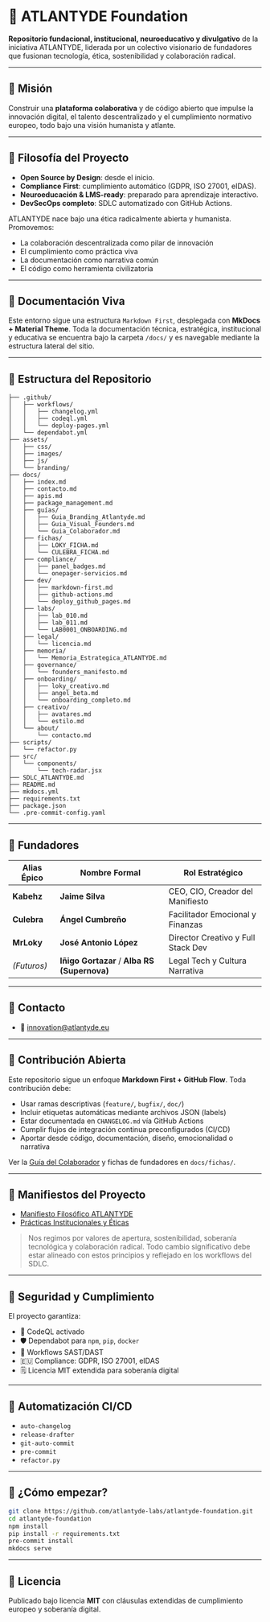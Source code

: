 # 🧠 ATLANTYDE Foundation

**Repositorio fundacional, institucional, neuroeducativo y divulgativo** de la iniciativa ATLANTYDE, liderada por un colectivo visionario de fundadores que fusionan tecnología, ética, sostenibilidad y colaboración radical.

---

## 🚀 Misión

Construir una **plataforma colaborativa** y de código abierto que impulse la innovación digital, el talento descentralizado y el cumplimiento normativo europeo, todo bajo una visión humanista y atlante.

---

## 🧬 Filosofía del Proyecto

- **Open Source by Design**: desde el inicio.
- **Compliance First**: cumplimiento automático (GDPR, ISO 27001, eIDAS).
- **Neuroeducación & LMS-ready**: preparado para aprendizaje interactivo.
- **DevSecOps completo**: SDLC automatizado con GitHub Actions.

ATLANTYDE nace bajo una ética radicalmente abierta y humanista. Promovemos:

- La colaboración descentralizada como pilar de innovación
- El cumplimiento como práctica viva
- La documentación como narrativa común
- El código como herramienta civilizatoria

---

## 📘 Documentación Viva

Este entorno sigue una estructura `Markdown First`, desplegada con **MkDocs + Material Theme**. Toda la documentación técnica, estratégica, institucional y educativa se encuentra bajo la carpeta `/docs/` y es navegable mediante la estructura lateral del sitio.

---

## 📁 Estructura del Repositorio

```
├── .github/
│   ├── workflows/
│   │   ├── changelog.yml
│   │   ├── codeql.yml
│   │   └── deploy-pages.yml
│   └── dependabot.yml
├── assets/
│   ├── css/
│   ├── images/
│   ├── js/
│   └── branding/
├── docs/
│   ├── index.md
│   ├── contacto.md
│   ├── apis.md
│   ├── package_management.md
│   ├── guías/
│   │   ├── Guia_Branding_Atlantyde.md
│   │   ├── Guia_Visual_Founders.md
│   │   └── Guia_Colaborador.md
│   ├── fichas/
│   │   ├── LOKY_FICHA.md
│   │   └── CULEBRA_FICHA.md
│   ├── compliance/
│   │   ├── panel_badges.md
│   │   └── onepager-servicios.md
│   ├── dev/
│   │   ├── markdown-first.md
│   │   ├── github-actions.md
│   │   └── deploy_github_pages.md
│   ├── labs/
│   │   ├── lab_010.md
│   │   ├── lab_011.md
│   │   └── LAB0001_ONBOARDING.md
│   ├── legal/
│   │   └── licencia.md
│   ├── memoria/
│   │   └── Memoria_Estrategica_ATLANTYDE.md
│   ├── governance/
│   │   └── founders_manifesto.md
│   ├── onboarding/
│   │   ├── loky_creativo.md
│   │   ├── angel_beta.md
│   │   └── onboarding_completo.md
│   ├── creativo/
│   │   ├── avatares.md
│   │   └── estilo.md
│   └── about/
│       └── contacto.md
├── scripts/
│   └── refactor.py
├── src/
│   └── components/
│       └── tech-radar.jsx
├── SDLC_ATLANTYDE.md
├── README.md
├── mkdocs.yml
├── requirements.txt
├── package.json
└── .pre-commit-config.yaml
```

---

## 🧠 Fundadores

| Alias Épico | Nombre Formal                                | Rol Estratégico                    |
| ----------- | -------------------------------------------- | ---------------------------------- |
| **Kabehz**  | **Jaime Silva**                              | CEO, CIO, Creador del Manifiesto   |
| **Culebra** | **Ángel Cumbreño**                           | Facilitador Emocional y Finanzas   |
| **MrLoky**  | **José Antonio López**                       | Director Creativo y Full Stack Dev |
| *(Futuros)* | **Iñigo Gortazar** / **Alba RS (Supernova)** | Legal Tech y Cultura Narrativa     |

---

## 📢 Contacto

- 📧 innovation@atlantyde.eu

---

## 🤝 Contribución Abierta

Este repositorio sigue un enfoque **Markdown First + GitHub Flow**. Toda contribución debe:

- Usar ramas descriptivas (`feature/`, `bugfix/`, `doc/`)
- Incluir etiquetas automáticas mediante archivos JSON (labels)
- Estar documentada en `CHANGELOG.md` vía GitHub Actions
- Cumplir flujos de integración continua preconfigurados (CI/CD)
- Aportar desde código, documentación, diseño, emocionalidad o narrativa

Ver la [Guía del Colaborador](guias/Guia_Colaborador.md) y fichas de fundadores en `docs/fichas/`.

---

## 📜 Manifiestos del Proyecto

- [Manifiesto Filosófico ATLANTYDE](../manifests/philosophy.md)
- [Prácticas Institucionales y Éticas](../manifests/practice.md)

> Nos regimos por valores de apertura, sostenibilidad, soberanía tecnológica y colaboración radical. Todo cambio significativo debe estar alineado con estos principios y reflejado en los workflows del SDLC.

---

## 🔐 Seguridad y Cumplimiento

El proyecto garantiza:

- 🔐 CodeQL activado
- 🛡️ Dependabot para `npm`, `pip`, `docker`
- 📆 Workflows SAST/DAST
- 🇪🇺 Compliance: GDPR, ISO 27001, eIDAS
- 🗒️ Licencia MIT extendida para soberanía digital

---

## 🧪 Automatización CI/CD

- `auto-changelog`
- `release-drafter`
- `git-auto-commit`
- `pre-commit`
- `refactor.py`

---

## 🧽 ¿Cómo empezar?

```bash
git clone https://github.com/atlantyde-labs/atlantyde-foundation.git
cd atlantyde-foundation
npm install
pip install -r requirements.txt
pre-commit install
mkdocs serve
```

---

## 🌊 Licencia

Publicado bajo licencia **MIT** con cláusulas extendidas de cumplimiento europeo y soberanía digital.
